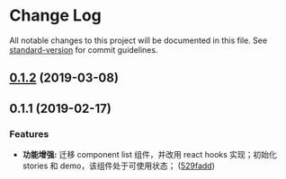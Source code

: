 # Change Log

All notable changes to this project will be documented in this file. See [standard-version](https://github.com/conventional-changelog/standard-version) for commit guidelines.

<a name="0.1.2"></a>
## [0.1.2](https://github.com/alibaba-paimai-frontend/ide-component-list/compare/v0.1.1...v0.1.2) (2019-03-08)



<a name="0.1.1"></a>
## 0.1.1 (2019-02-17)


### Features

* **功能增强:** 迁移 component list 组件，并改用 react hooks 实现；初始化 stories 和 demo，该组件处于可使用状态； ([529fadd](https://github.com/alibaba-paimai-frontend/ide-component-list/commit/529fadd))
